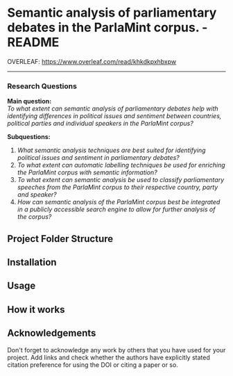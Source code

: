 # Semantic analysis of parliamentary debates in the ParlaMint corpus. - README

OVERLEAF: https://www.overleaf.com/read/khkdkpxhbxpw

---

### Research Questions   
**Main question:**   
_To what extent can semantic analysis of parliamentary debates help with identifying differences in political issues and sentiment between countries, political parties and individual speakers in the ParlaMint corpus?_

**Subquestions:**
1)	_What semantic analysis techniques are best suited for identifying political issues and sentiment in parliamentary debates?_   
2)	_To what extent can automatic labelling techniques be used for enriching the ParlaMint corpus with semantic information?_ 
3)	_To what extent can semantic analysis be used to classify parliamentary speeches from the ParlaMint corpus to their respective country, party and speaker?_   
4)	_How can semantic analysis of the ParlaMint corpus best be integrated in a publicly accessible search engine to allow for further analysis of the corpus?_  


## Project Folder Structure

## Installation

## Usage

## How it works

## Acknowledgements

Don't forget to acknowledge any work by others that you have used for your project. Add links and check whether the authors have explicitly stated citation preference for using the DOI or citing a paper or so. 


